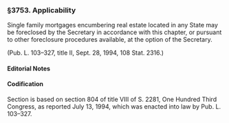 ### §3753. Applicability ###

Single family mortgages encumbering real estate located in any State may be foreclosed by the Secretary in accordance with this chapter, or pursuant to other foreclosure procedures available, at the option of the Secretary.

(Pub. L. 103–327, title II, Sept. 28, 1994, 108 Stat. 2316.)

#### **Editorial Notes** ####

#### Codification ####

Section is based on section 804 of title VIII of S. 2281, One Hundred Third Congress, as reported July 13, 1994, which was enacted into law by Pub. L. 103–327.